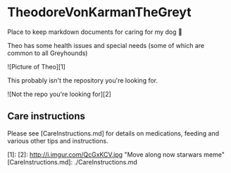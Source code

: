 # TheodoreVonKarmanTheGreyt
Place to keep markdown documents for caring for my dog :wolf:

Theo has some health issues and special needs (some of which are common to all Greyhounds)

![Picture of Theo][1]

This probably isn't the repository you're looking for. 

![Not the repo you're looking for][2]

## Care instructions

Please see [CareInstructions.md] for details on medications, feeding and various other tips and instructions.

[1]: 
[2]: http://i.imgur.com/QcGxKCV.jpg "Move along now starwars meme"
[CareInstructions.md]: ./CareInstructions.md
